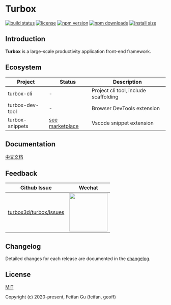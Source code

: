 # Turbox

[![build status](https://img.shields.io/travis/com/turbox3d/turbox/master.svg?style=flat-square)](https://travis-ci.com/github/turbox3d/turbox)
[![license](https://img.shields.io/github/license/turbox3d/turbox?style=flat-square)](https://travis-ci.com/github/turbox3d/turbox)
[![npm version](https://img.shields.io/npm/v/turbox.svg?style=flat-square)](https://www.npmjs.com/package/turbox)
[![npm downloads](https://img.shields.io/npm/dm/turbox.svg?style=flat-square)](https://www.npmjs.com/package/turbox)
[![install size](https://img.shields.io/bundlephobia/minzip/turbox?style=flat-square)](https://www.npmjs.com/package/turbox)

## Introduction
**Turbox** is a large-scale productivity application front-end framework.

## Ecosystem
| Project | Status | Description |
|---------|--------|-------------|
| turbox-cli      | - | Project cli tool, include scaffolding |
| turbox-dev-tool       | - | Browser DevTools extension |
| turbox-snippets  | [see marketplace](https://marketplace.visualstudio.com/items?itemName=feifan-gff.turbox-snippets) | Vscode snippet extension |

## Documentation
[中文文档](https://turbox3d.github.io/turbox/#/zh-cn/turbox)

## Feedback
| Github Issue | Wechat |
| --- | --- |
| [turbox3d/turbox/issues](https://github.com/turbox3d/turbox/issues) | <img src="https://img.alicdn.com/tfs/TB1jrwCEQY2gK0jSZFgXXc5OFXa-670-614.png" width="120" /> |

## Changelog
Detailed changes for each release are documented in the [changelog](https://turbox3d.github.io/turbox/#/CHANGELOG).

## License
[MIT](http://opensource.org/licenses/MIT)

Copyright (c) 2020-present, Feifan Gu (feifan, geoff)
